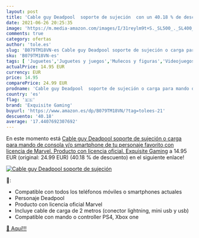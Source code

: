 ```yaml
---
layout: post
title: 'Cable guy Deadpool  soporte de sujeción  con un 40.18 % de descuento'
date: 2021-06-26 20:25:35
image: 'https://m.media-amazon.com/images/I/31reylm9t+S._SL500_._SL400_.jpg'
comments: true
category: ofertas
author: 'tole.es'
slug: 'B079TM18VN-es Cable guy Deadpool soporte de sujeción o carga para mando...'
sku: 'B079TM18VN-es'
tags: [ 'Juguetes','Juguetes y juegos','Muñecos y figuras','Videojuegos','exquisite gaming','smartphone', ]
actualPrice: 14.95 EUR
currency: EUR
price: 14.95
comparePrice: 24.99 EUR
prodname: 'Cable guy Deadpool  soporte de sujeción o carga para mando de consola y/o smartphone de tu personaje favorito con licencia de Marvel. Producto con licencia oficial. Exquisite Gaming'
country: 'es'
flag: '🇪🇸'
brand: 'Exquisite Gaming'
buyurl: 'https://www.amazon.es/dp/B079TM18VN/?tag=tolees-21'
descuento: '40.18'
average: '17.4407692307692'
---
```


En este momento está [Cable guy Deadpool  soporte de sujeción o carga para mando de consola y/o smartphone de tu personaje favorito con licencia de Marvel. Producto con licencia oficial. Exquisite Gaming](https://www.amazon.es/dp/B079TM18VN/?tag=tolees-21) a 14.95 EUR (original: 24.99 EUR) (40.18 %  de descuento) en el siguiente enlace!

[![Cable guy Deadpool  soporte de sujeción ](https://m.media-amazon.com/images/I/31reylm9t+S._SL500_._SL400_.jpg)](https://www.amazon.es/dp/B079TM18VN/?tag=tolees-21)

🔎:

- Compatible con todos los teléfonos móviles o smartphones actuales
- Personaje Deadpool
- Producto con licencia oficial Marvel
- Incluye cable de carga de 2 metros (conector lightning, mini usb y usb)
- Compatible con mando o controller PS4, Xbox one

[🛒 Aquí!!!](https://www.amazon.es/dp/B079TM18VN/?tag=tolees-21)
